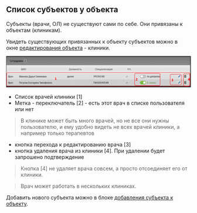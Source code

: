 ## Список субъектов у объекта

Субъекты (врачи, ОЛ) не существуют сами по себе.
Они привязаны к объектам (клиникам).

Увидеть существующих привязанных к объекту субъектов можно в окне [редактирования объекта](database-object-edit.md) - клиники.

![](../images/database-object-subjects.png)

- Список врачей клиники [1]
- Метка - переключатель [2] - есть этот врач в списке пользователя или нет

> В клинике может быть много врачей, но не все они нужны пользователю, и ему удобно видеть не всех врачей клиники, а например только терапевтов

- кнопка перехода к редактированию врача [3]
- кнопка удаления врача из клиники [4]. При удалении будет запрошено подтверждение

> Кнопка [4] не удаляет врача совсем, а просто отсоединяет его от клиники.

> Врач может работать в нескольких клиниках.

Добавить нового субъекта можно в блоке [добавления субъекта к объекту](database-object-add-subject.md).

